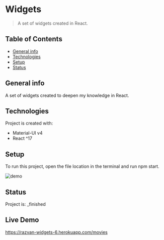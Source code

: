 # Widgets
> A set of widgets created in React.

## Table of Contents
* [General info](#general-info)
* [Technologies](#technologies)
* [Setup](#setup)
* [Status](#status)

## General info
A set of widgets created to deepen my knowledge in React.
	
## Technologies
Project is created with:
* Material-UI v4
* React ^17

## Setup
To run this project, open the file location in the terminal and run npm start.

![demo](/demo/widgets-6.gif)

## Status
Project is:  _finished

## Live Demo

https://razvan-widgets-6.herokuapp.com/movies
